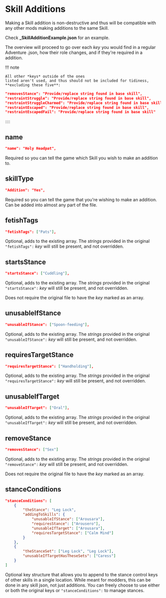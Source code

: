 # Skill Additions
Making a Skill addition is non-destructive and thus will be compatible
with any other mods making additions to the same Skill.

Check **\_SkillAdditionExample.json** for an example.

The overview will proceed to go over each *key* you would find in a regular Adventure .json, how their role
changes, and if they're required in a addition.

!!! note

    All other *keys* outside of the ones
    listed aren't used, and thus should not be included for tidiness,
    **excluding these five**:

``` json
"removesStance": "Provide/replace string found in base skill",
"restraintStruggle": "Provide/replace string found in base skill",
"restraintStruggleCharmed": "Provide/replace string found in base skill",
"restraintEscaped": "Provide/replace string found in base skill",
"restraintEscapedFail": "Provide/replace string found in base skill"
```
::::

## name
``` json
"name": "Holy Headpat",
```

Required so you can tell the game which Skill you wish to make an
addition to.

## skillType
``` json
"Addition": "Yes",
```

Required so you can tell the game that you're wishing to make an
addition. Can be added into almost any part of the file.

## fetishTags
``` json
"fetishTags": ["Pats"],
```

Optional, adds to the existing array. The *strings* provided in the original `"fetishTags":`
*key* will still be present, and not
overridden.

## startsStance
``` json
"startsStance": ["Cuddling"],
```

Optional, adds to the existing array. The *strings* provided in the original `"startsStance":`
*key* will still be present, and not
overridden.

Does not require the original file to have the *key* marked as an array.

## unusableIfStance
``` json
"unusableIfStance": ["Spoon-feeding"],
```

Optional, adds to the existing array. The *strings* provided in the original `"unusableIfStance":`
*key* will still be present, and not
overridden.

## requiresTargetStance
``` json
"requiresTargetStance": ["Handholding"],
```

Optional, adds to the existing array. The *strings* provided in the original `"requiresTargetStance":`
*key* will still be present, and not
overridden.

## unusableIfTarget
``` json
"unusableIfTarget": ["Oral"],
```

Optional, adds to the existing array. The *strings* provided in the original `"unusableIfTarget":`
*key* will still be present, and not
overridden.

## removeStance
``` json
"removesStance": ["Sex"]
```

Optional, adds to the existing array. The *strings* provided in the original `"removeStance":`
*key* will still be present, and not
overridden.

Does not require the original file to have the *key* marked as an array.

## stanceConditions
``` json
"stanceConditions": [
    {
        "theStance": "Leg Lock",
        "addingToSkills": {
            "unusableIfStance": ["Arousara"],
            "requiresStance": ["Arousero"],
            "unusableIfTarget": ["Arousara"],
            "requiresTargetStance": ["Calm Mind"]
        }
    },
    {
        "theStanceSet": ["Leg Lock", "Leg Lock"],
        "unusableIfTargetHasTheseSets": ["Caress"]
    }
]
```

Optional key structure that allows you to append to the
stance control keys of other skills in a
single location. While meant for modders, this can be done in any skill
json, not just additions. You can freely choose to use either or both
the original keys or `"stanceConditions":` to manage stances.
